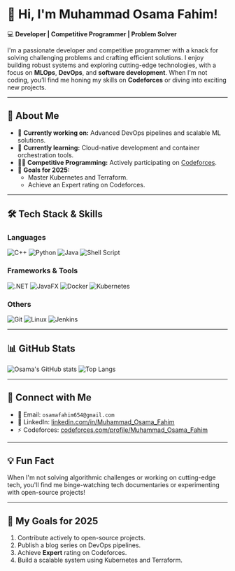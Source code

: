 # 👋 Hi, I'm Muhammad Osama Fahim!

💻 **Developer | Competitive Programmer | Problem Solver**

I'm a passionate developer and competitive programmer with a knack for solving challenging problems and crafting efficient solutions. I enjoy building robust systems and exploring cutting-edge technologies, with a focus on **MLOps**, **DevOps**, and **software development**. When I'm not coding, you’ll find me honing my skills on **Codeforces** or diving into exciting new projects.

---

## 🚀 **About Me**

- 🔭 **Currently working on:** Advanced DevOps pipelines and scalable ML solutions.  
- 🌱 **Currently learning:** Cloud-native development and container orchestration tools.  
- 👨‍💻 **Competitive Programming:** Actively participating on [Codeforces](https://codeforces.com/profile/Muhammad_Osama_Fahim).  
- 🎯 **Goals for 2025:**  
  - Master Kubernetes and Terraform.  
  - Achieve an Expert rating on Codeforces.  

---

## 🛠️ **Tech Stack & Skills**

### **Languages**
![C++](https://img.shields.io/badge/-C++-00599C?style=flat-square&logo=c%2B%2B&logoColor=white)
![Python](https://img.shields.io/badge/-Python-3776AB?style=flat-square&logo=python&logoColor=white)
![Java](https://img.shields.io/badge/-Java-007396?style=flat-square&logo=java&logoColor=white)
![Shell Script](https://img.shields.io/badge/-Shell_Script-4EAA25?style=flat-square&logo=gnu-bash&logoColor=white)

### **Frameworks & Tools**
![.NET](https://img.shields.io/badge/-DotNET-512BD4?style=flat-square&logo=dotnet&logoColor=white)
![JavaFX](https://img.shields.io/badge/-JavaFX-007396?style=flat-square&logo=java&logoColor=white)
![Docker](https://img.shields.io/badge/-Docker-2496ED?style=flat-square&logo=docker&logoColor=white)
![Kubernetes](https://img.shields.io/badge/-Kubernetes-326CE5?style=flat-square&logo=kubernetes&logoColor=white)

### **Others**
![Git](https://img.shields.io/badge/-Git-F05032?style=flat-square&logo=git&logoColor=white)
![Linux](https://img.shields.io/badge/-Linux-FCC624?style=flat-square&logo=linux&logoColor=black)
![Jenkins](https://img.shields.io/badge/-Jenkins-D24939?style=flat-square&logo=jenkins&logoColor=white)

---

## 📊 **GitHub Stats**

![Osama's GitHub stats](https://github-readme-stats.vercel.app/api?username=OsamaFahim&show_icons=true&theme=radical&count_private=true&random=123456) 
![Top Langs](https://github-readme-stats.vercel.app/api/top-langs/?username=OsamaFahim&layout=compact&theme=radical&random=123456)

---

## 🔗 **Connect with Me**

- 📧 Email: `osamafahim654@gmail.com`  
- 💼 LinkedIn: [linkedin.com/in/Muhammad_Osama_Fahim](https://www.linkedin.com/in/muhammad-osama-fahim-537286283/)  
- ⚡ Codeforces: [codeforces.com/profile/Muhammad_Osama_Fahim](https://codeforces.com/profile/Muhammad_Osama_Fahim)

---

## 💡 **Fun Fact** 

When I'm not solving algorithmic challenges or working on cutting-edge tech, you'll find me binge-watching tech documentaries or experimenting with open-source projects!

---

## 🎯 **My Goals for 2025**

1. Contribute actively to open-source projects.  
2. Publish a blog series on DevOps pipelines.  
3. Achieve **Expert** rating on Codeforces.  
4. Build a scalable system using Kubernetes and Terraform.  

